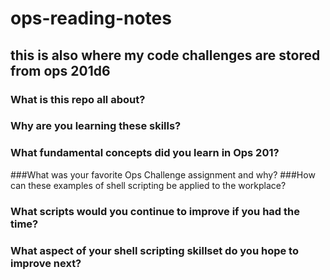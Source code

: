 # ops-reading-notes
## this is also where my code challenges are stored from ops 201d6 
### What is this repo all about?
### Why are you learning these skills?
### What fundamental concepts did you learn in Ops 201?
###What was your favorite Ops Challenge assignment and why?
###How can these examples of shell scripting be applied to the workplace?
### What scripts would you continue to improve if you had the time?
### What aspect of your shell scripting skillset do you hope to improve next?
